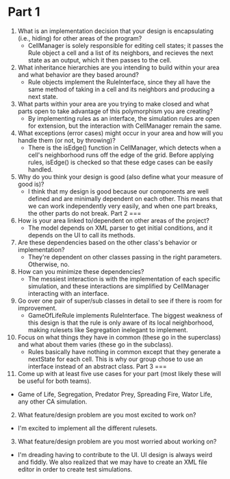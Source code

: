 Part 1
===
1. What is an implementation decision that your design is encapsulating (i.e., hiding) for other areas of the program?
    - CellManager is solely responsible for editing cell states; it passes the Rule object a cell and a list of its neighbors, and recieves
    the next state as an output, which it then passes to the cell.
2. What inheritance hierarchies are you intending to build within your area and what behavior are they based around?
    - Rule objects implement the RuleInterface, since they all have the same method of taking in a cell and its neighbors
    and producing a next state. 
3. What parts within your area are you trying to make closed and what parts open to take advantage of this polymorphism you are creating?
    - By implementing rules as an interface, the simulation rules are open for extension, but the interaction with
    CellManager remain the same.
4. What exceptions (error cases) might occur in your area and how will you handle them (or not, by throwing)?
    - There is the isEdge() function in CellManager, which detects when a cell's neighborhood runs off
    the edge of the grid. Before applying rules, isEdge() is checked so that these edge cases can be
    easily handled. 
5. Why do you think your design is good (also define what your measure of good is)?
    - I think that my design is good because our components are well defined and are minimally dependent on each other.
    This means that we can work independently very easily, and when one part breaks, the other parts do not break. 
Part 2
===
1. How is your area linked to/dependent on other areas of the project?
    - The model depends on XML parser to get initial conditions, and it depends on the UI to call its methods. 
2. Are these dependencies based on the other class's behavior or implementation?
    - They're dependent on other classes passing in the right parameters. Otherwise, no. 
3. How can you minimize these dependencies?
    - The messiest interaction is with the implementation of each specific simulation, and these interactions 
    are simplified by CellManager interacting with an interface. 
4. Go over one pair of super/sub classes in detail to see if there is room for improvement. 
    - GameOfLifeRule implements RuleInterface. The biggest weakness of this design is that the rule is only aware of 
    its local neighborhood, making rulesets like Segregation inelegant to implement. 
5. Focus on what things they have in common (these go in the superclass) and what about them varies (these go in the subclass).
    - Rules basically have nothing in common except that they generate a nextState for each cell. 
    This is why our group chose to use an interface instead of an abstract class. 
Part 3
===
1. Come up with at least five use cases for your part (most likely these will be useful for both teams).
- Game of Life, Segregation, Predator Prey, Spreading Fire, Wator Life, any other CA simulation. 
2. What feature/design problem are you most excited to work on?
- I'm excited to implement all the different rulesets. 
3. What feature/design problem are you most worried about working on?
- I'm dreading having to contribute to the UI. UI design is always weird and fiddly. We also
realized that we may have to create an XML file editor in order to create test simulations. 